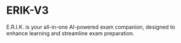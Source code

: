 # ERIK-V3
E.R.I.K. is your all-in-one AI-powered exam companion, designed to enhance learning and streamline exam preparation.
